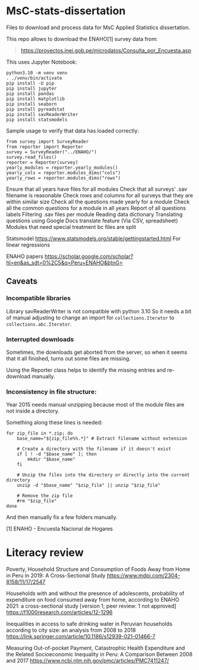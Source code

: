 # MsC-stats-dissertation

Files to download and process data for MsC Applied Statistics dissertation.

This repo allows to download the ENAHO[1] survey data from:

> https://proyectos.inei.gob.pe/microdatos/Consulta_por_Encuesta.asp


This uses Jupyter Notebook:

```
python3.10 -m venv venv 
. ./venv/bin/activate
pip install -U pip
pip install jupyter
pip install pandas
pip install matplotlib
pip install seaborn
pip install pyreadstat
pip install savReaderWriter
pip install statsmodels

```

Sample usage to verify that data has loaded correctly:
```
from survey import SurveyReader
from reporter import Reporter
survey = SurveyReader("../ENAHO/")
survey.read_files()
reporter = Reporter(survey)
yearly_modules = reporter.yearly_modules()
yearly_cols = reporter.modules_dims("cols")
yearly_rows = reporter.modules_dims("rows")
```

Ensure that all years have files for all modules
Check that all surveys' .sav filename is reasonable
Check rows and columns for all surveys that they are within similar size
Check all the questions made yearly for a module
Check all the common questions for a module in all years
Report of all questions labels
Filtering .sav files per module
Reading data dictionary
Translating questions using Google Docs translate feature (Via CSV, spreadsheet)
Modules that need special treatment bc files are split


Statsmodel
https://www.statsmodels.org/stable/gettingstarted.html
For linear regressions

ENAHO papers
https://scholar.google.com/scholar?hl=en&as_sdt=0%2C5&q=Peru+ENAHO&btnG=


## Caveats

### Incompatible libraries

Library savReaderWriter is not compatible with python 3.10
So it needs a bit of manual adjusting to change an import
for `collections.Iterator` to `collections.abc.Iterator`.

### Interrupted downloads

Sometimes, the downloads get aborted from the server, so when
it seems that it all finished, turns out some files are missing.

Using the Reporter class helps to identify the missing entries and
re-download manually.


### Inconsistency in file structure:

Year 2015 needs manual unzipping because most of the module
files are not inside a directory.

Something along these lines is needed:

```
for zip_file in *.zip; do
    base_name="${zip_file%%.*}" # Extract filename without extension

    # Create a directory with the filename if it doesn't exist
    if [ ! -d "$base_name" ]; then
        mkdir "$base_name"
    fi

    # Unzip the files into the directory or directly into the current directory
    unzip -d "$base_name" "$zip_file" || unzip "$zip_file"

    # Remove the zip file
    #rm "$zip_file"
done
```

And then manually fix a few folders manually.



[1] ENAHO - Encuesta Nacional de Hogares



# Literacy review

Poverty, Household Structure and Consumption of Foods Away from Home in Peru in 2019: A Cross-Sectional Study 
https://www.mdpi.com/2304-8158/11/17/2547


Households with and without the presence of adolescents, probability of expenditure on food consumed away from home, according to
ENAHO 2021: a cross-sectional study [version 1; peer review: 1 not approved] 
https://f1000research.com/articles/12-1296

Inequalities in access to safe drinking water in Peruvian households according to city size: an analysis from 2008 to 2018
https://link.springer.com/article/10.1186/s12939-021-01466-7

Measuring Out-of-pocket Payment, Catastrophic Health Expenditure and the Related Socioeconomic Inequality in Peru: A Comparison Between 2008 and 2017
https://www.ncbi.nlm.nih.gov/pmc/articles/PMC7411247/